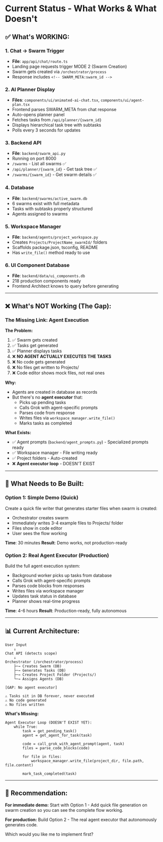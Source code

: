 # Current Status - What Works & What Doesn't

## ✅ What's WORKING:

### 1. Chat → Swarm Trigger
- **File**: `app/api/chat/route.ts`
- Landing page requests trigger MODE 2 (Swarm Creation)
- Swarm gets created via `/orchestrator/process`
- Response includes `<!-- SWARM_META:swarm_id -->`

### 2. AI Planner Display
- **Files**: `components/ui/animated-ai-chat.tsx`, `components/ui/agent-plan.tsx`
- Frontend parses SWARM_META from chat response
- Auto-opens planner panel
- Fetches tasks from `/api/planner/{swarm_id}`
- Displays hierarchical task tree with subtasks
- Polls every 3 seconds for updates

### 3. Backend API
- **File**: `backend/swarm_api.py`
- Running on port 8000
- `/swarms` - List all swarms ✅
- `/api/planner/{swarm_id}` - Get task tree ✅
- `/swarms/{swarm_id}` - Get swarm details ✅

### 4. Database
- **File**: `backend/swarms/active_swarm.db`
- 6 swarms exist with full metadata
- Tasks with subtasks properly structured
- Agents assigned to swarms

### 5. Workspace Manager
- **File**: `backend/agents/project_workspace.py`
- Creates `Projects/ProjectName_swarmId/` folders
- Scaffolds package.json, tsconfig, README
- Has `write_file()` method ready to use

### 6. UI Component Database
- **File**: `backend/data/ui_components.db`
- 218 production components ready
- Frontend Architect knows to query before generating

---

## ❌ What's NOT Working (The Gap):

### The Missing Link: Agent Execution

**The Problem:**
1. ✅ Swarm gets created
2. ✅ Tasks get generated
3. ✅ Planner displays tasks
4. ❌ **NO AGENT ACTUALLY EXECUTES THE TASKS**
5. ❌ No code gets generated
6. ❌ No files get written to Projects/
7. ❌ Code editor shows mock files, not real ones

**Why:**
- Agents are created in database as records
- But there's no **agent executor** that:
  - Picks up pending tasks
  - Calls Grok with agent-specific prompts
  - Parses code from response
  - Writes files via `workspace_manager.write_file()`
  - Marks tasks as completed

**What Exists:**
- ✅ Agent prompts (`backend/agent_prompts.py`) - Specialized prompts ready
- ✅ Workspace manager - File writing ready
- ✅ Project folders - Auto-created
- ❌ **Agent executor loop** - DOESN'T EXIST

---

## 🔧 What Needs to Be Built:

### Option 1: Simple Demo (Quick)
Create a quick file writer that generates starter files when swarm is created:
- Orchestrator creates swarm
- Immediately writes 3-4 example files to Projects/ folder
- Files show in code editor
- User sees the flow working

**Time**: 30 minutes
**Result**: Demo works, not production-ready

### Option 2: Real Agent Executor (Production)
Build the full agent execution system:
- Background worker picks up tasks from database
- Calls Grok with agent-specific prompts
- Parses code blocks from responses
- Writes files via workspace manager
- Updates task status in database
- Planner shows real-time progress

**Time**: 4-6 hours
**Result**: Production-ready, fully autonomous

---

## 📊 Current Architecture:

```
User Input
    ↓
Chat API (detects scope)
    ↓
Orchestrator (/orchestrator/process)
    ├─→ Creates Swarm (DB)
    ├─→ Generates Tasks (DB)
    ├─→ Creates Project Folder (Projects/)
    └─→ Assigns Agents (DB)

[GAP: No agent executor]

⚠️ Tasks sit in DB forever, never executed
⚠️ No code generated
⚠️ No files written
```

**What's Missing:**
```
Agent Executor Loop (DOESN'T EXIST YET):
    while True:
        task = get_pending_task()
        agent = get_agent_for_task(task)

        code = call_grok_with_agent_prompt(agent, task)
        files = parse_code_blocks(code)

        for file in files:
            workspace_manager.write_file(project_dir, file.path, file.content)

        mark_task_completed(task)
```

---

## 🎯 Recommendation:

**For immediate demo:**
Start with Option 1 - Add quick file generation on swarm creation so you can see the complete flow working.

**For production:**
Build Option 2 - The real agent executor that autonomously generates code.

Which would you like me to implement first?
